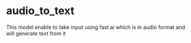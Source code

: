 # audio_to_text
This model enable to take input using fast ai which is in audio format and will generate text from it
